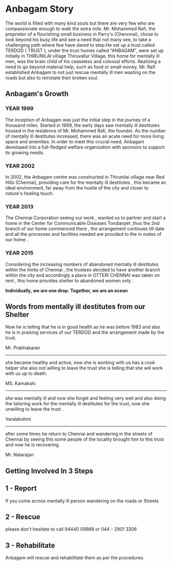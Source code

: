 # Anbagam Story

The world is filled with many kind souls but there are very few who are compassionate enough to walk the extra mile. Mr. Mohammed Rafi, the proprietor of a flourishing small business in Parry's (Chennnai), chose to look beyond his busy life and see a need that not many see, to take a challenging path where few have dared to step.He set up a trust called TERDOD ( TRUST ), under the trust homes called "ANBAGAM", were set up initially in THIRUNILAI village Thiruvallur Village, this home for mentally ill men, was the brain child of his ceaseless and colossal efforts. Realizing a need to go beyond material help, such as food or small money, Mr. Rafi established Anbagam to not just rescue mentally ill men wasting on the roads but also to reinstate their broken soul.

</section><section>

# Anbagam's Growth

### YEAR 1999

The inception of Anbagam was just the initial step in the journey of a thousand miles. Started in 1999, the early days saw mentally ill destitutes housed in the residence of Mr. Mohammed Rafi, the founder. As the number of mentally ill destitutes increased, there was an acute need for more living space and amenities. In order to meet this crucial need, Anbagam developed into a full-fledged welfare organization with sponsors to support its growing needs.

### YEAR 2002

In 2002, the Anbagam centre was constructed in Thirunilai  village near Red Hills (Chennai), providing care for the mentally ill destitutes , this became an ideal environment, far away from the hustle of the city and closer to nature's healing touch. 

### YEAR 2013

The Chennai Corporation seeing our work , wanted us to partner and start a home in the Center for Communicable Diseases Tondiarpet ,thus the 2nd branch of our home commenced there , the arrangement continues till date and all the processes and facilities needed are provided to the in mates of our home .

### YEAR 2015

Considering the increasing numbers of abandoned mentally ill destitutes within the limits of Chennai , the trustees decided to have another branch within the city and accordingly a place in OTTERI CHENNAI was taken on rent , this home provides shelter to abandoned women only .


</section><section>

**Individually, we are one drop. Together, we are an ocean**

</section><section>

# Words from mentally ill destitutes from our Shelter

Now he is telling that he is in good health as he was before 1983 and also he is in praising services of our TERDOD and the arrangement made by the trust.

Mr. Prabhakaran

----

she became healthy and active, now she is working with us has a cook helper she also not willing to leave the trust she is telling that she will work with us up to death.

MS. Kamakshi

----

she was mentally ill and now she forget and feeling very well and also doing the tailoring work for the mentally ill destitutes for the trust, now she unwilling to leave the trust .

Varalakshmi

----

after some times he return to Chennai and wandering in the streets of Chennai by seeing this some people of the locality brought him to this trust and now he is recovering.

Mr. Natarajan

</section><section>

# Getting Involved In 3 Steps

## 1 - Report

If you come across mentally ill person wandering on the roads or Streets

## 2 - Rescue

please don't hesitate to call 94440 09988 or 044 - 2901 3306

## 3 - Rehabilitate

Anbagam will rescue and rehabilitate them as per the procedures.

